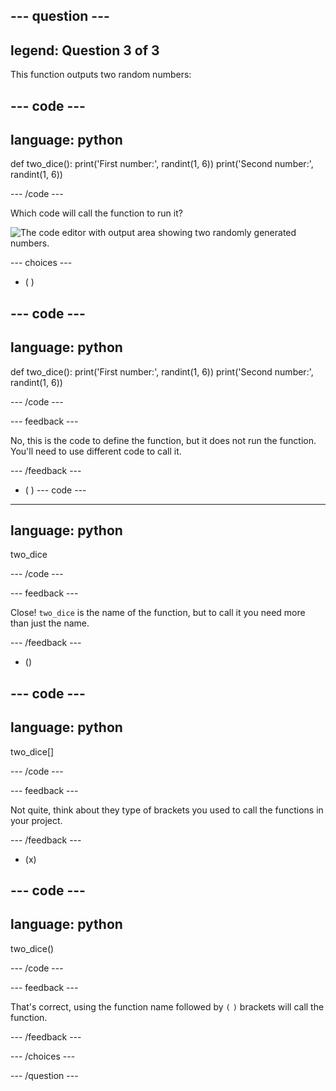 --- question ---
---
legend: Question 3 of 3
---

This function outputs two random numbers:

--- code ---
---
language: python
---

def two_dice():
  print('First number:', randint(1, 6))
  print('Second number:', randint(1, 6))

--- /code ---

Which code will call the function to run it?

![The code editor with output area showing two randomly generated numbers.](images/quiz3.png)

--- choices ---

- ( ) 

--- code ---
---
language: python
---

def two_dice():
  print('First number:', randint(1, 6))
  print('Second number:', randint(1, 6))

--- /code ---

 --- feedback ---

 No, this is the code to define the function, but it does not run the function. You'll need to use different code to call it.

 --- /feedback ---

- ( ) 
--- code ---
---
language: python
---

two_dice

--- /code ---

 --- feedback ---

Close! `two_dice` is the name of the function, but to call it you need more than just the name.

 --- /feedback ---

- () 

--- code ---
---
language: python
---

two_dice[]

--- /code ---

 --- feedback ---

 Not quite, think about they type of brackets you used to call the functions in your project. 

 --- /feedback ---

- (x) 

--- code ---
---
language: python
---

two_dice()

--- /code ---

 --- feedback ---

 That's correct, using the function name followed by `(` `)` brackets will call the function.

 --- /feedback ---

--- /choices ---

--- /question ---

